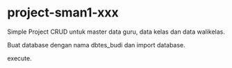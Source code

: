 # project-sman1-xxx

Simple Project CRUD untuk master data guru, data kelas dan data walikelas.

Buat database dengan nama dbtes_budi dan import database.

execute.
